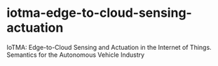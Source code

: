 # iotma-edge-to-cloud-sensing-actuation
IoTMA: Edge-to-Cloud Sensing and Actuation in the Internet of Things. Semantics for the Autonomous Vehicle Industry
